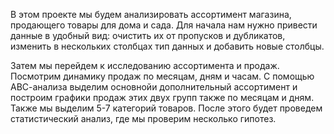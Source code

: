 В этом проекте мы будем анализировать ассортимент магазина, продающего товары для дома и сада. Для начала нам нужно привести данные в удобный вид: очистить их от пропусков и дубликатов, изменить в нескольких столбцах тип данных и добавить новые столбцы.

Затем мы перейдем к исследованию ассортимента и продаж. Посмотрим динамику продаж по месяцам, дням и часам. С помощью АВС-анализа выделим основнойи дополнительный ассортимент и построим графики продаж этих двух групп также по месяцам и дням. Также мы выделим 5-7 категорий товаров. После этого будет проведем статистический анализ, где мы проверим несколько гипотез.
